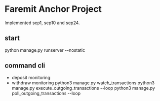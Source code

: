 # Faremit Anchor Project
Implemented sep1, sep10 and sep24.
## start
python manage.py runserver --nostatic
## command cli
- deposit monitoring
- withdraw monitoring
  python3 manage.py watch_transactions
  python3 manage.py execute_outgoing_transactions --loop
  python3 manage.py poll_outgoing_transactions --loop